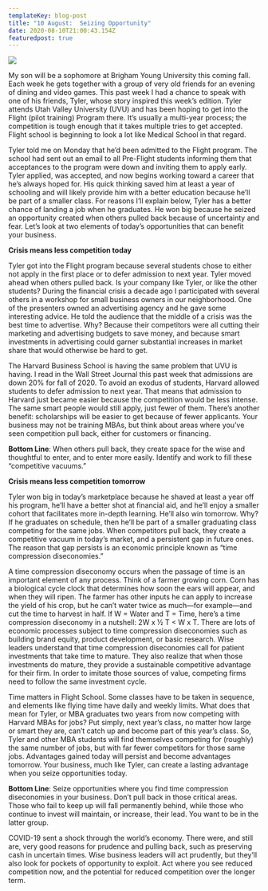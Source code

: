 ```yaml
---
templateKey: blog-post
title: "10 August:  Seizing Opportunity"
date: 2020-08-10T21:00:43.154Z
featuredpost: true
---
```

![](/img/dreamstime_airplane-taking-off.jpg)

My son will be a sophomore at Brigham Young University this coming fall. Each week he gets together with a group of very old friends for an evening of dining and video games. This past week I had a chance to speak with one of his friends, Tyler, whose story inspired this week’s edition. Tyler attends Utah Valley University (UVU) and has been hoping to get into the Flight (pilot training) Program there. It’s usually a multi-year process; the competition is tough enough that it takes multiple tries to get accepted. Flight school is beginning to look a lot like Medical School in that regard.

Tyler told me on Monday that he’d been admitted to the Flight program. The school had sent out an email to all Pre-Flight students informing them that acceptances to the program were down and inviting them to apply early. Tyler applied, was accepted, and now begins working toward a career that he’s always hoped for. His quick thinking saved him at least a year of schooling and will likely provide him with a better education because he’ll be part of a smaller class. For reasons I’ll explain below, Tyler has a better chance of landing a job when he graduates. He won big because he seized an opportunity created when others pulled back because of uncertainty and fear. Let’s look at two elements of today’s opportunities that can benefit your business.

**Crisis means less competition today**

Tyler got into the Flight program because several students chose to either not apply in the first place or to defer admission to next year. Tyler moved ahead when others pulled back. Is your company like Tyler, or like the other students? During the financial crisis a decade ago I participated with several others in a workshop for small business owners in our neighborhood. One of the presenters owned an advertising agency and he gave some interesting advice. He told the audience that the middle of a crisis was the best time to advertise. Why? Because their competitors were all cutting their marketing and advertising budgets to save money, and because smart investments in advertising could garner substantial increases in market share that would otherwise be hard to get.

The Harvard Business School is having the same problem that UVU is having. I read in the Wall Street Journal this past week that admissions are down 20% for fall of 2020. To avoid an exodus of students, Harvard allowed students to defer admission to next year. That means that admission to Harvard just became easier because the competition would be less intense. The same smart people would still apply, just fewer of them. There’s another benefit: scholarships will be easier to get because of fewer applicants. Your business may not be training MBAs, but think about areas where you’ve seen competition pull back, either for customers or financing.

**Bottom Line**: When others pull back, they create space for the wise and thoughtful to enter, and to enter more easily. Identify and work to fill these “competitive vacuums.”

**Crisis means less competition tomorrow**

Tyler won big in today’s marketplace because he shaved at least a year off his program, he’ll have a better shot at financial aid, and he’ll enjoy a smaller cohort that facilitates more in-depth learning. He’ll also win tomorrow. Why? If he graduates on schedule, then he’ll be part of a smaller graduating class competing for the same jobs. When competitors pull back, they create a competitive vacuum in today’s market, and a persistent gap in future ones. The reason that gap persists is an economic principle known as “time compression diseconomies.”

A time compression diseconomy occurs when the passage of time is an important element of any process. Think of a farmer growing corn. Corn has a biological cycle clock that determines how soon the ears will appear, and when they will ripen. The farmer has other inputs he can apply to increase the yield of his crop, but he can’t water twice as much—for example—and cut the time to harvest in half. If W = Water and T = Time, here’s a time compression diseconomy in a nutshell: 2W x ½ T < W x T. There are lots of economic processes subject to time compression diseconomies such as building brand equity, product development, or basic research. Wise leaders understand that time compression diseconomies call for patient investments that take time to mature. They also realize that when those investments do mature, they provide a sustainable competitive advantage for their firm. In order to imitate those sources of value, competing firms need to follow the same investment cycle.

Time matters in Flight School. Some classes have to be taken in sequence, and elements like flying time have daily and weekly limits. What does that mean for Tyler, or MBA graduates two years from now competing with Harvard MBAs for jobs? Put simply, next year’s class, no matter how large or smart they are, can’t catch up and become part of this year’s class. So, Tyler and other MBA students will find themselves competing for (roughly) the same number of jobs, but with far fewer competitors for those same jobs. Advantages gained today will persist and become advantages tomorrow. Your business, much like Tyler, can create a lasting advantage when you seize opportunities today.

**Bottom Line**: Seize opportunities where you find time compression diseconomies in your business. Don’t pull back in those critical areas. Those who fail to keep up will fall permanently behind, while those who continue to invest will maintain, or increase, their lead. You want to be in the latter group.

COVID-19 sent a shock through the world’s economy. There were, and still are, very good reasons for prudence and pulling back, such as preserving cash in uncertain times. Wise business leaders will act prudently, but they’ll also look for pockets of opportunity to exploit. Act where you see reduced competition now, and the potential for reduced competition over the longer term.

<!--EndFragment-->